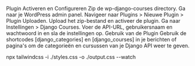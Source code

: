 Plugin Activeren en Configureren
Zip de wp-django-courses directory.
Ga naar je WordPress admin panel.
Navigeer naar Plugins > Nieuwe Plugin > Plugin Uploaden.
Upload het zip-bestand en activeer de plugin.
Ga naar Instellingen > Django Courses.
Voer de API-URL, gebruikersnaam en wachtwoord in en sla de instellingen op.
Gebruik van de Plugin
Gebruik de shortcodes [django_categories] en [django_courses] in je berichten of pagina's om de categorieën en cursussen van je Django API weer te geven.

npx tailwindcss -i ./styles.css -o ./output.css --watch
